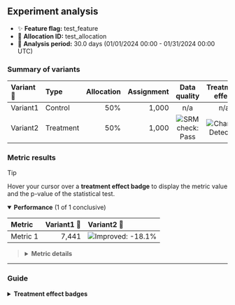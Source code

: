 ## Experiment analysis



* ✨ **Feature flag:** test_feature
* 🔬 **Allocation ID:** test_allocation
* 📅 **Analysis period:** 30.0 days (01/01/2024 00:00 - 01/31/2024 00:00 UTC)

### Summary of variants

| Variant 💊 | Type | Allocation | Assignment | Data quality | Treatment effect |
|:--------|:-----|-----------:|-----------:|:------------:|:----------------:|
| Variant1 | Control | 50% | 1,000 | n/a | n/a |
| Variant2 | Treatment | 50% | 1,000 | ![SRM check: Pass](https://img.shields.io/badge/SRM%20check-Pass-157e3b "No sample ratio mismatch detected.") | ![Change: Detected](https://img.shields.io/badge/Change-Detected-1c72af "Observed metric movements are inconsistent with statistical noise.") |


### Metric results

> [!TIP]
> Hover your cursor over a **treatment effect badge** to display the metric value and the p-value of the statistical test.

<details open="true">
<summary><strong>Performance</strong> (1 of 1 conclusive)</summary>

| Metric   |   Variant1 💊 | Variant2 💊                                                                                                                                                                                               |
|:---------|--------------:|:----------------------------------------------------------------------------------------------------------------------------------------------------------------------------------------------------------|
| Metric 1 |         7,441 | ![Improved: -18.1%](https://img.shields.io/badge/Improved---18.1%25-157e3b "Metric value = 6,094 (comparison accounts for unequal allocation).&#013;Highly statistically significant (p-value: 1e-295).") |

> <details>
> <summary><strong>Metric details</strong></summary>
>
> * ***Metric 1:*** Movie these bad number check ask our break own team note argue describe responsibility pick would large loss east star Congress behavior college. </dd>
>
> </details>

</details>

---

### Guide

<details>
<summary><strong>Treatment effect badges</strong></summary>

Each treatment column displays the impact of the treatment variant upon the metric value, relative to the control variant. For example, "+5.3%" means the metric value is 5.3% higher in the treatment variant than the control variant. The experiment analysis checks whether the observed treatment effect could be explained by random noise in the data.

* If not statistically significant, we display the badge: ![Inconclusive: +5.3%](https://img.shields.io/badge/Inconclusive-%2B5.3%25-e6e6e3 "Not statistically significant.")
* If statistically significant, the badge color reflects the desired direction of the metric and the strength of confidence:

| Observed treatment effect | Marginal confidence<br />(p-value ≤ 0.05) | High confidence<br />(p-value ≤ 0.001) |
|:--------------------------|:------------------------------------------|:---------------------------------------|
| Against the desired direction | ![Degraded: +5.3%](https://img.shields.io/badge/Degraded-%2B5.3%25-fcae91 "Marginally statistically significant.") | ![Degraded: +5.3%](https://img.shields.io/badge/Degraded-%2B5.3%25-d03536 "Highly statistically significant.") |
| Matches the desired direction | ![Improved: +5.3%](https://img.shields.io/badge/Improved-%2B5.3%25-a1d99b "Marginally statistically significant.") | ![Improved: +5.3%](https://img.shields.io/badge/Improved-%2B5.3%25-157e3b "Highly statistically significant.") |
| Desired direction is neutral | ![Changed: +5.3%](https://img.shields.io/badge/Changed-%2B5.3%25-9ecae1 "Marginally statistically significant.") | ![Changed: +5.3%](https://img.shields.io/badge/Changed-%2B5.3%25-1c72af "Highly statistically significant.") |

</details>